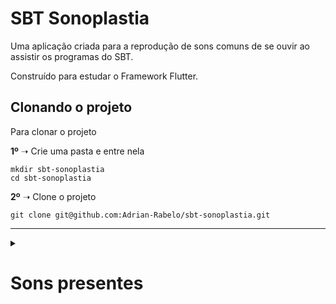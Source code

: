# SBT Sonoplastia

Uma aplicação criada para a reprodução de sons comuns de 
se ouvir ao assistir os programas do SBT.

Construído para estudar o Framework Flutter.

## Clonando o projeto

Para clonar o projeto

**1º** ➝ Crie uma pasta e entre nela
```
mkdir sbt-sonoplastia
cd sbt-sonoplastia
```

**2º** ➝ Clone o projeto
```
git clone git@github.com:Adrian-Rabelo/sbt-sonoplastia.git
```

---
<details>
  <summary><h1>Sons presentes</h1></summary>
    
  > Não foram usados **exatamente** esses áudios na implementação do projeto, os links são apenas uma referência

  :heavy_check_mark: [Ai que diliça](https://www.youtube.com/watch?v=jSsSM8a4afk)
  :heavy_check_mark: [Ao potência](https://www.youtube.com/watch?v=P5MphlfhOOA)
  :heavy_check_mark: [Atumalaca](https://www.youtube.com/watch?v=ZoAFngyIuZY)
  :heavy_check_mark: [Bem te vi](https://www.youtube.com/watch?v=u8BZLfBJut8)
  :heavy_check_mark: [Bob Esponja](https://youtu.be/qslGFe0ICV0)
  :heavy_check_mark: [Cala boca](https://youtu.be/iB3_rDZc1f8)
  :heavy_check_mark: [Cavalo](https://youtu.be/rYd4Y4v9qmw)
  :heavy_check_mark: [Oi meu chapa](https://youtu.be/Kqud3JLs3iQ)

</details>
